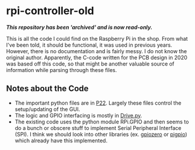 # rpi-controller-old

***This repository has been 'archived' and is now read-only.***

This is all the code I could find on the Raspberry Pi in the shop. From what I've been told, it should be functional,
it was used in previous years. However, there is no documentation and is fairly messy. I do not know the original
author. Apparently, the C-code written for the PCB design in 2020 was based off this code, so that might be another
valuable source of information while parsing through these files.

## Notes about the Code

- The important python files are in [P22](./Documents/P22). Largely these files control the setup/updating of the GUI.
- The logic and GPIO interfacing is mostly in [Drive.py](./Documents/P22/Drive.py).
- The existing code uses the python module RPi.GPIO and then seems to do a bunch or obscere stuff to implement Serial
Peripheral Interface (SPI). I think we should look into other libraries (ex.
[gpiozero](https://gpiozero.readthedocs.io/en/stable/) or [pigpio](https://abyz.me.uk/rpi/pigpio/python.html)) which
already have this implemented.
